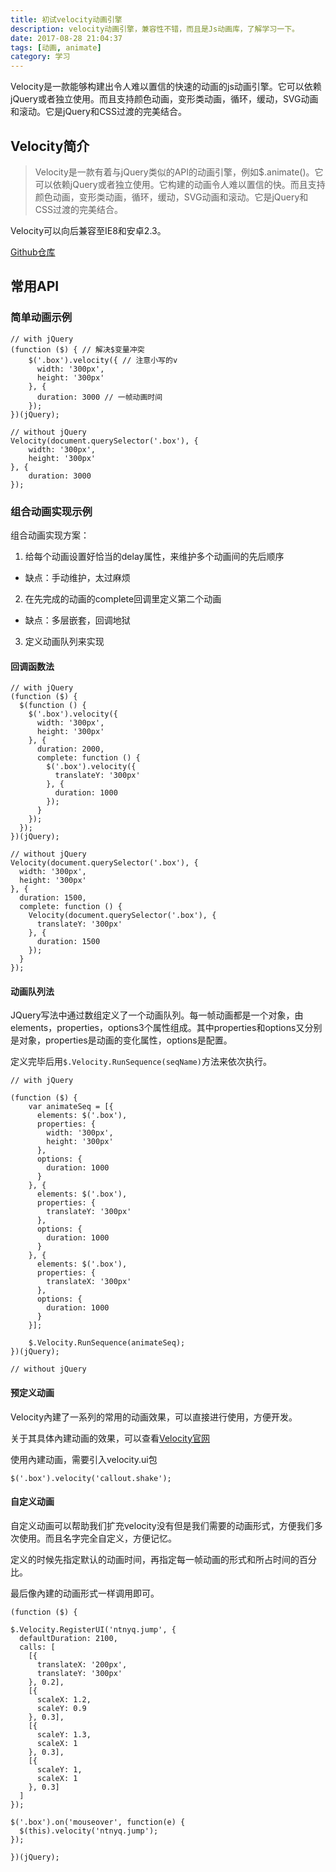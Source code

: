 ```yaml
---
title: 初试velocity动画引擎
description: velocity动画引擎，兼容性不错，而且是Js动画库，了解学习一下。
date: 2017-08-28 21:04:37
tags: [动画, animate]
category: 学习
---
```


Velocity是一款能够构建出令人难以置信的快速的动画的js动画引擎。它可以依赖jQuery或者独立使用。而且支持颜色动画，变形类动画，循环，缓动，SVG动画和滚动。它是jQuery和CSS过渡的完美结合。
<!-- more -->

## Velocity简介

> Velocity是一款有着与jQuery类似的API的动画引擎，例如$.animate()。它可以依赖jQuery或者独立使用。它构建的动画令人难以置信的快。而且支持颜色动画，变形类动画，循环，缓动，SVG动画和滚动。它是jQuery和CSS过渡的完美结合。

Velocity可以向后兼容至IE8和安卓2.3。

[Github仓库](https://github.com/julianshapiro/velocity)

## 常用API

### 简单动画示例

```
// with jQuery
(function ($) { // 解决$变量冲突
    $('.box').velocity({ // 注意小写的v
      width: '300px',
      height: '300px'
    }, {
      duration: 3000 // 一帧动画时间
    });
})(jQuery);

// without jQuery
Velocity(document.querySelector('.box'), {
    width: '300px',
    height: '300px'
}, {
    duration: 3000
});
```

### 组合动画实现示例

组合动画实现方案：

1. 给每个动画设置好恰当的delay属性，来维护多个动画间的先后顺序
  - 缺点：手动维护，太过麻烦
2. 在先完成的动画的complete回调里定义第二个动画
  - 缺点：多层嵌套，回调地狱
3. 定义动画队列来实现

#### 回调函数法

```
// with jQuery
(function ($) {
  $(function () {
    $('.box').velocity({
      width: '300px',
      height: '300px'
    }, {
      duration: 2000,
      complete: function () {
        $('.box').velocity({
          translateY: '300px'
        }, {
          duration: 1000
        });
      }
    });
  });
})(jQuery);

// without jQuery
Velocity(document.querySelector('.box'), {
  width: '300px',
  height: '300px'
}, {
  duration: 1500,
  complete: function () {
    Velocity(document.querySelector('.box'), {
      translateY: '300px'
    }, {
      duration: 1500
    });
  }
});
```

#### 动画队列法

JQuery写法中通过数组定义了一个动画队列。每一帧动画都是一个对象，由elements，properties，options3个属性组成。其中properties和options又分别是对象，properties是动画的变化属性，options是配置。

定义完毕后用`$.Velocity.RunSequence(seqName)`方法来依次执行。

```
// with jQuery

(function ($) {
    var animateSeq = [{
      elements: $('.box'),
      properties: {
        width: '300px',
        height: '300px'
      },
      options: {
        duration: 1000
      }
    }, {
      elements: $('.box'),
      properties: {
        translateY: '300px'
      },
      options: {
        duration: 1000
      }
    }, {
      elements: $('.box'),
      properties: {
        translateX: '300px'
      },
      options: {
        duration: 1000
      }
    }];

    $.Velocity.RunSequence(animateSeq);
})(jQuery);

// without jQuery

```

#### 预定义动画

Velocity內建了一系列的常用的动画效果，可以直接进行使用，方便开发。

关于其具体內建动画的效果，可以查看[Velocity官网](http://velocityjs.org/#uiPack)

使用內建动画，需要引入velocity.ui包

```
$('.box').velocity('callout.shake');

```

#### 自定义动画

自定义动画可以帮助我们扩充velocity没有但是我们需要的动画形式，方便我们多次使用。而且名字完全自定义，方便记忆。

定义的时候先指定默认的动画时间，再指定每一帧动画的形式和所占时间的百分比。

最后像內建的动画形式一样调用即可。

```
(function ($) {

$.Velocity.RegisterUI('ntnyq.jump', {
  defaultDuration: 2100,
  calls: [
    [{
      translateX: '200px',
      translateY: '300px'
    }, 0.2],
    [{
      scaleX: 1.2,
      scaleY: 0.9
    }, 0.3],
    [{
      scaleY: 1.3,
      scaleX: 1
    }, 0.3],
    [{
      scaleY: 1,
      scaleX: 1
    }, 0.3]
  ]
});

$('.box').on('mouseover', function(e) {
  $(this).velocity('ntnyq.jump');
});

})(jQuery);
```


